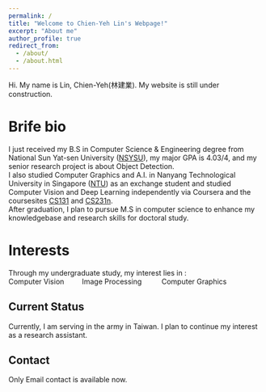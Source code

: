 ```yaml
---
permalink: /
title: "Welcome to Chien-Yeh Lin's Webpage!"
excerpt: "About me"
author_profile: true
redirect_from: 
  - /about/
  - /about.html
---
```


Hi. My name is Lin, Chien-Yeh(林建業). My website is still under construction.

Brife bio
======
I just received my B.S in Computer Science & Engineering degree from National Sun Yat-sen University ([NSYSU](http://www.nsysu.edu.tw/?Lang=en)), my major GPA is 4.03/4, and my senior research project is about Object Detection.  
I also studied Computer Graphics and A.I. in Nanyang Technological University in Singapore ([NTU](http://www.ntu.edu.sg)) as an exchange student and studied Computer Vision and Deep Learning independently via Coursera and the coursesites [CS131](http://vision.stanford.edu/teaching/cs131_fall1920/index.html) and [CS231n](http://cs231n.stanford.edu/).  
After graduation, I plan to pursue M.S in computer science to enhance my knowledgebase and research skills for doctoral study.

Interests
======
Through my undergraduate study, my interest lies in :  
Computer Vision &nbsp; &nbsp; &nbsp; &nbsp;    Image Processing&nbsp;  &nbsp; &nbsp; &nbsp; &nbsp;      Computer Graphics

Current Status
------
Currently, I am serving in the army in Taiwan. I plan to continue my interest as a research assistant.

Contact
------
Only Email contact is available now.




